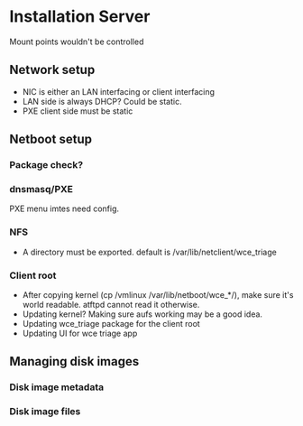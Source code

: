 # Installation Server

Mount points wouldn't be controlled

## Network setup

- NIC is either an LAN interfacing or client interfacing
- LAN side is always DHCP? Could be static.
- PXE client side must be static

## Netboot setup

### Package check?

### dnsmasq/PXE

PXE menu imtes need config.

### NFS

- A directory must be exported. default is /var/lib/netclient/wce_triage

### Client root
- After copying kernel (cp /vmlinux /var/lib/netboot/wce_*/), make sure it's world readable. atftpd cannot read it otherwise.
- Updating kernel? Making sure aufs working may be a good idea.
- Updating wce_triage package for the client root
- Updating UI for wce triage app

## Managing disk images

### Disk image metadata

### Disk image files
